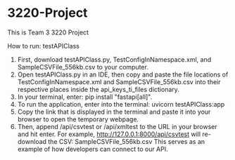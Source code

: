 # 3220-Project
This is Team 3 3220 Project



How to run: testAPIClass

1) First, download testAPIClass.py, TestConfigInNamespace.xml, and SampleCSVFile_556kb.csv to your computer.
2) Open testAPIClass.py in an IDE, then copy and paste the file locations of TestConfigInNamespace.xml and
   SampleCSVFile_556kb.csv into their respective places inside the api_keys_ti_files dictionary.
3) In your terminal, enter: pip install "fastapi[all]". 
4) To run the application, enter into the terminal: uvicorn testAPIClass:app
5) Copy the link that is displayed in the terminal and paste it into your browser to open the temporary webpage.
6) Then, append /api/csvtest or /api/xmltest to the URL in your browser and hit enter.
For example, http://127.0.0.1:8000/api/csvtest will re-download the CSV: SampleCSVFile_556kb.csv
This serves as an example of how developers can connect to our API.
